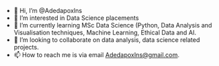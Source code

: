 - 👋 Hi, I’m @Adedapoxlns
- 👀 I’m interested in Data Science placements
- 🌱 I’m currently learning MSc Data Science (Python, Data Analysis and Visualisation techniques, Machine Learning, Ethical Data and AI.
- 💞️ I’m looking to collaborate on data analysis, data science related projects.
- 📫 How to reach me is via email Adedapoxlns@gmail.com.

<!---
Adedapoxlns/Adedapoxlns is a ✨ special ✨ repository because its `README.md` (this file) appears on your GitHub profile.
You can click the Preview link to take a look at your changes.
--->
